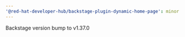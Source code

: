 ```yaml
---
'@red-hat-developer-hub/backstage-plugin-dynamic-home-page': minor
---
```


Backstage version bump to v1.37.0
